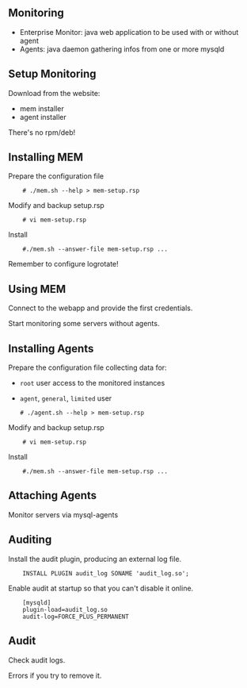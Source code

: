 ## Monitoring 

  - Enterprise Monitor:  java web application to be used with or without agent
  - Agents: java daemon gathering infos from one or more mysqld

  
## Setup Monitoring
Download from the website:

  - mem installer
  - agent installer

There's no rpm/deb!


## Installing MEM

Prepare the configuration file

        # ./mem.sh --help > mem-setup.rsp
        
Modify and backup setup.rsp

        # vi mem-setup.rsp
        
Install

        #./mem.sh --answer-file mem-setup.rsp ...
        
Remember to configure logrotate!
        
        
## Using MEM

Connect to the webapp and provide the first credentials.

Start monitoring some servers without agents.


## Installing Agents

Prepare the configuration file collecting data for:

  - `root` user access to the monitored instances 
  - `agent`, `general`, `limited` user

        # ./agent.sh --help > mem-setup.rsp
        
Modify and backup setup.rsp

        # vi mem-setup.rsp
        
Install

        #./mem.sh --answer-file mem-setup.rsp ...


## Attaching Agents
Monitor servers via mysql-agents


## Auditing

Install the audit plugin, producing an external log file.

        INSTALL PLUGIN audit_log SONAME 'audit_log.so';
        
Enable audit at startup so that you can't disable it online. 

        [mysqld]
        plugin-load=audit_log.so
        audit-log=FORCE_PLUS_PERMANENT
        
## Audit
Check audit logs.

Errors if you try to remove it.

